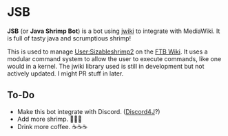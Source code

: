 # JSB

**JSB** (or **Java Shrimp Bot**) is a bot using [jwiki](https://github.com/fastily/jwiki) to integrate with MediaWiki. It is full of tasty java and scrumptious shrimp!

This is used to manage [User:Sizableshrimp2](https://ftb.gamepedia.com/User:Sizableshrimp2) on the [FTB Wiki](https://ftb.gamepedia.com).
It uses a modular command system to allow the user to execute commands, like one would in a kernel.
The jwiki library used is still in development but not actively updated. I might PR stuff in later.

## To-Do
* Make this bot integrate with Discord. ([Discord4J](https://github.com/Discord4J/Discord4J)?)
* Add more shrimp. 🦐🦐🦐
* Drink more coffee. ☕☕☕